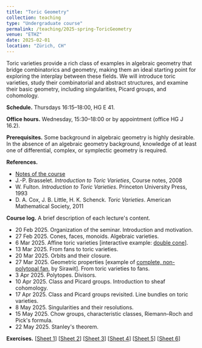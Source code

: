 ```yaml
---
title: "Toric Geometry"
collection: teaching
type: "Undergraduate course"
permalink: /teaching/2025-spring-ToricGeometry
venue: "ETHZ"
date: 2025-02-01
location: "Zürich, CH"
---
```


Toric varieties provide a rich class of examples in algebraic geometry that bridge combinatorics and geometry, making them an ideal starting point for exploring the interplay between these fields. We will introduce toric varieties, study their combinatorial and abstract structures, and examine their basic geometry, including singularities, Picard groups, and cohomology.

**Schedule.** Thursdays 16:15–18:00, HG E 41.

**Office hours.** Wednesday, 15:30–18:00 or by appointment (office HG J 16.2).

**Prerequisites.** Some background in algebraic geometry is highly desirable. In the absence of an algebraic geometry background, knowledge of at least one of differential, complex, or symplectic geometry is required.

**References.**
* [Notes of the course](http://agiacche.github.io/files/toric/ToricGeometryLectureNotes.pdf)
* J.-P. Brasselet. *Introduction to Toric Varieties*, Course notes, 2008
* W. Fulton. *Introduction to Toric Varieties*. Princeton University Press, 1993
* D. A. Cox, J. B. Little, H. K. Schenck. *Toric Varieties*. American Mathematical Society, 2011

**Course log.** A brief description of each lecture's content.
* 20 Feb 2025. Organization of the seminar. Introduction and motivation.
* 27 Feb 2025. Cones, faces, monoids. Algebraic varieties.
* 6 Mar 2025. Affine toric varieties \[interactive example: [double cone](http://agiacche.github.io/files/toric/double_cone.nb)\].
* 13 Mar 2025. From fans to toric varieties.
* 20 Mar 2025. Orbits and their closure.
* 27 Mar 2025. Geometric properties \[example of [complete, non-polytopal fan](https://cones-demo.netlify.app/), by Sirawit\]. From toric varieties to fans.
* 3 Apr 2025. Polytopes. Divisors.
* 10 Apr 2025. Class and Picard groups. Introduction to sheaf cohomology.
* 17 Apr 2025.  Class and Picard groups revisited. Line bundles on toric varieties.
* 8 May 2025. Singularities and their resolutions.
* 15 May 2025. Chow groups, characteristic classes, Riemann–Roch and Pick's formula.
* 22 May 2025. Stanley's theorem.

**Exercises.**
\[[Sheet 1](http://agiacche.github.io/files/toric/ToricGeometryExerciseSheet1.pdf)\] \[[Sheet 2](http://agiacche.github.io/files/toric/ToricGeometryExerciseSheet2.pdf)\] \[[Sheet 3](http://agiacche.github.io/files/toric/ToricGeometryExerciseSheet3.pdf)\] \[[Sheet 4](http://agiacche.github.io/files/toric/ToricGeometryExerciseSheet4.pdf)\] \[[Sheet 5](http://agiacche.github.io/files/toric/ToricGeometryExerciseSheet5.pdf)\] \[[Sheet 6](http://agiacche.github.io/files/toric/ToricGeometryExerciseSheet6.pdf)\]